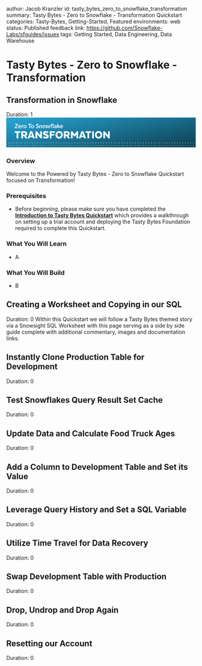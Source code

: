 author: Jacob Kranzler
id: tasty_bytes_zero_to_snowflake_transformation
summary: Tasty Bytes - Zero to Snowflake - Transformation Quickstart
categories: Tasty-Bytes, Getting-Started, Featured
environments: web
status: Published 
feedback link: https://github.com/Snowflake-Labs/sfguides/issues
tags: Getting Started, Data Engineering, Data Warehouse

# Tasty Bytes - Zero to Snowflake - Transformation
<!-- ------------------------ -->

## Transformation in Snowflake
Duration: 1
<img src = "assets/transformation_header.png">

### Overview
Welcome to the Powered by Tasty Bytes - Zero to Snowflake Quickstart focused on Transformation!

### Prerequisites
- Before beginning, please make sure you have completed the [**Introduction to Tasty Bytes Quickstart**](https://quickstarts.snowflake.com/guide/tasty_bytes_introduction/) which provides a walkthrough on setting up a trial account and deploying the Tasty Bytes Foundation required to complete this Quickstart.

### What You Will Learn
- A

### What You Will Build
- B

## Creating a Worksheet and Copying in our SQL
Duration: 0
Within this Quickstart we will follow a Tasty Bytes themed story via a Snowsight SQL Worksheet with this page serving as a side by side guide complete with additional commentary, images and documentation links.

## Instantly Clone Production Table for Development
Duration: 0

## Test Snowflakes Query Result Set Cache
Duration: 0

## Update Data and Calculate Food Truck Ages
Duration: 0

## Add a Column to Development Table and Set its Value
Duration: 0

## Leverage Query History and Set a SQL Variable
Duration: 0

## Utilize Time Travel for Data Recovery
Duration: 0

## Swap Development Table with Production
Duration: 0

## Drop, Undrop and Drop Again
Duration: 0

## Resetting our Account
Duration: 0

